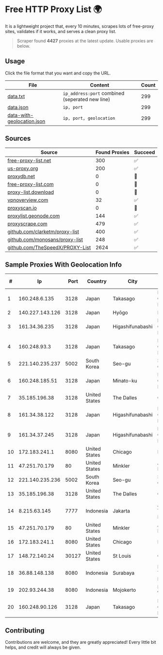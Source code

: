 
# Free HTTP Proxy List 🌍

It is a lightweight project that, every 10 minutes, scrapes lots of free-proxy sites, validates if it works, and serves a clean proxy list.


> Scraper found **4427** proxies at the latest update. Usable proxies are below.

## Usage

Click the file format that you want and copy the URL.


|File|Content|Count|
|----|-------|-----|
|[data.txt](https://raw.githubusercontent.com/themiralay/Proxy-List-World/master/data.txt)|`ip_address:port` combined (seperated new line)|299|
|[data.json](https://raw.githubusercontent.com/themiralay/Proxy-List-World/master/data.json)|`ip, port`|299|
|[data-with-geolocation.json](https://raw.githubusercontent.com/themiralay/Proxy-List-World/master/data-with-geolocation.json)|`ip, port, geolocation`|299|

## Sources

|Source|Found Proxies|Succeed|
|------|-------------|-------|
|[free-proxy-list.net](https://free-proxy-list.net)|300|✅|
|[us-proxy.org](https://www.us-proxy.org)|200|✅|
|[proxydb.net](http://proxydb.net)|0|🚫|
|[free-proxy-list.com](https://free-proxy-list.com/?page=&port=&type%5B%5D=http&type%5B%5D=https&up_time=0&search=Search)|0|🚫|
|[proxy-list.download](https://www.proxy-list.download/HTTP)|0|🚫|
|[vpnoverview.com](https://vpnoverview.com/privacy/anonymous-browsing/free-proxy-servers)|32|✅|
|[proxyscan.io](https://www.proxyscan.io)|0|🚫|
|[proxylist.geonode.com](https://proxylist.geonode.com/api/proxy-list?limit=300&page=1&sort_by=lastChecked&sort_type=desc&protocols=http,https)|144|✅|
|[proxyscrape.com](https://api.proxyscrape.com/v2/?request=displayproxies&protocol=http&timeout=10000&country=all&ssl=all&anonymity=all)|479|✅|
|[github.com/clarketm/proxy-list](https://raw.githubusercontent.com/clarketm/proxy-list/master/proxy-list-raw.txt)|400|✅|
|[github.com/monosans/proxy-list](https://raw.githubusercontent.com/monosans/proxy-list/main/proxies/http.txt)|248|✅|
|[github.com/TheSpeedX/PROXY-List](https://raw.githubusercontent.com/TheSpeedX/PROXY-List/master/http.txt)|2624|✅|


## Sample Proxies With Geolocation Info

|#|Ip|Port|Country|City|Internet Service Provider|
|-|--|----|-------|----|-------------------------|
|1|160.248.6.135|3128|Japan|Takasago|NTT PC Communications, Inc.|
|2|140.227.143.126|3128|Japan|Hyōgo|InfoSphere|
|3|161.34.36.235|3128|Japan|Higashifunabashi|NTT PC Communications, Inc.|
|4|160.248.93.3|3128|Japan|Takasago|NTT PC Communications, Inc.|
|5|221.140.235.237|5002|South Korea|Seo-gu|SK Broadband Co Ltd|
|6|160.248.185.51|3128|Japan|Minato-ku|NTT PC Communications, Inc.|
|7|35.185.196.38|3128|United States|The Dalles|Google LLC|
|8|161.34.38.122|3128|Japan|Higashifunabashi|NTT PC Communications, Inc.|
|9|161.34.37.245|3128|Japan|Higashifunabashi|NTT PC Communications, Inc.|
|10|172.183.241.1|8080|United States|Chicago|Microsoft|
|11|47.251.70.179|80|United States|Minkler|Alibaba Cloud LLC|
|12|221.140.235.236|5002|South Korea|Seo-gu|SK Broadband Co Ltd|
|13|35.185.196.38|3128|United States|The Dalles|Google LLC|
|14|8.215.63.145|7777|Indonesia|Jakarta|Alibaba (US) Technology Co., Ltd.|
|15|47.251.70.179|80|United States|Minkler|Alibaba Cloud LLC|
|16|172.183.241.1|8080|United States|Chicago|Microsoft|
|17|148.72.140.24|30127|United States|St Louis|GoDaddy.com|
|18|36.88.148.138|8080|Indonesia|Surabaya|PT. Telekomunikasi Indonesia|
|19|202.93.244.38|8080|Indonesia|Mojokerto|PT. Dutakom Wibawa Putra|
|20|160.248.90.126|3128|Japan|Takasago|NTT PC Communications, Inc.|



## Contributing

Contributions are welcome, and they are greatly appreciated! Every
little bit helps, and credit will always be given.


